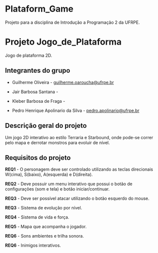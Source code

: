 # Plataform_Game
Projeto para a disciplina de Introdução a Programação 2 da UFRPE.

# Projeto Jogo_de_Plataforma
Jogo de plataforma 2D.

## Integrantes do grupo
* Guilherme Oliveira - guilherme.oaroucha@ufrpe.br

* Jair Barbosa Santana - 

* Kleber Barbosa de Fraga - 

* Pedro Henrique Apolinario da Silva - pedro.apolinario@ufrpe.br

## Descrição  geral do projeto
  Um jogo 2D interativo ao estilo Terraria e Starbound, onde pode-se correr pelo mapa e derrotar monstros para evoluir de nível.



## Requisitos do projeto
**REQ1** - O personagem deve ser controlado utilizando as teclas direcionais W(cima), S(baixo), A(esquerda) e D(direita). 

**REQ2** - Deve possuir um menu interativo que possui o botão de configurações (som e tela) e botão iniciar/continuar. 

**REQ3** - Deve ser possível atacar utilizando o botão esquerdo do mouse.

**REQ3** - Sistema de evolução por nível.

**REQ4** - Sistema de vida e força.

**REQ5** - Mapa que acompanha o jogador.

**REQ6** - Sons ambientes e trilha sonora.

**REQ6** - Inimigos interativos.
